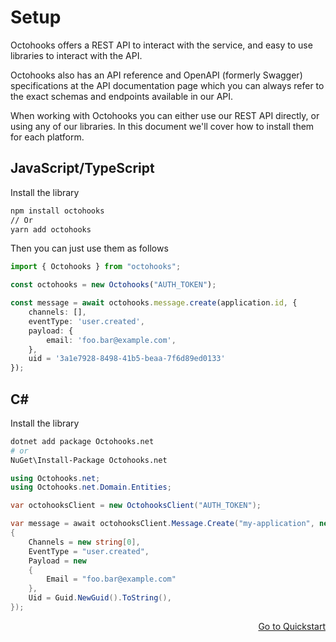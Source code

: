 # Setup

Octohooks offers a REST API to interact with the service, and easy to use libraries to interact with the API.

Octohooks also has an API reference and OpenAPI (formerly Swagger) specifications at the API documentation page which you can always refer to the exact schemas and endpoints available in our API.

When working with Octohooks you can either use our REST API directly, or using any of our libraries. In this document we'll cover how to install them for each platform.

## JavaScript/TypeScript

Install the library

```bash
npm install octohooks
// Or
yarn add octohooks
```

Then you can just use them as follows

```typescript
import { Octohooks } from "octohooks";

const octohooks = new Octohooks("AUTH_TOKEN");

const message = await octohooks.message.create(application.id, {
    channels: [],
    eventType: 'user.created',
    payload: {
        email: 'foo.bar@example.com',
    },
    uid = '3a1e7928-8498-41b5-beaa-7f6d89ed0133'
});
```

## C#

Install the library

```bash
dotnet add package Octohooks.net
# or
NuGet\Install-Package Octohooks.net
```

```csharp
using Octohooks.net;
using Octohooks.net.Domain.Entities;

var octohooksClient = new OctohooksClient("AUTH_TOKEN");

var message = await octohooksClient.Message.Create("my-application", new Message()
{
    Channels = new string[0],
    EventType = "user.created",
    Payload = new 
    {
        Email = "foo.bar@example.com"
    },
    Uid = Guid.NewGuid().ToString(),
});
```

<div style="text-align: right"><a href="/introduction/QUICKSTART.md">Go to Quickstart</a></div>
